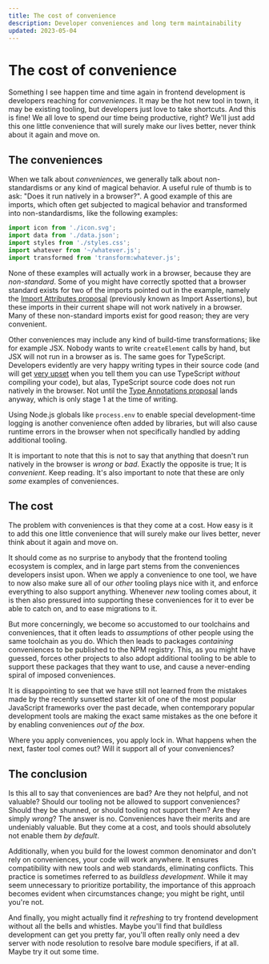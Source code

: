```yaml
---
title: The cost of convenience
description: Developer conveniences and long term maintainability
updated: 2023-05-04
---
```


# The cost of convenience

Something I see happen time and time again in frontend development is developers reaching for _conveniences_. It may be the hot new tool in town, it may be existing tooling, but developers just love to take shortcuts. And this is fine! We all love to spend our time being productive, right? We'll just add this one little convenience that will surely make our lives better, never think about it again and move on. 

## The conveniences

When we talk about _conveniences_, we generally talk about non-standardisms or any kind of magical behavior. A useful rule of thumb is to ask: "Does it run natively in a browser?". A good example of this are imports, which often get subjected to magical behavior and transformed into non-standardisms, like the following examples:

```js
import icon from './icon.svg';
import data from './data.json';
import styles from './styles.css';
import whatever from '~/whatever.js';
import transformed from 'transform:whatever.js';
```

None of these examples will actually work in a browser, because they are _non-standard_. Some of you might have correctly spotted that a browser standard exists for two of the imports pointed out in the example, namely the [Import Attributes proposal](https://github.com/tc39/proposal-import-attributes) (previously known as Import Assertions), but these imports in their current shape will not work natively in a browser. Many of these non-standard imports exist for good reason; they are very convenient. 

Other conveniences may include any kind of build-time transformations; like for example JSX. Nobody wants to write `createElement` calls by hand, but JSX will not run in a browser as is. The same goes for TypeScript. Developers evidently are very happy writing types in their source code (and will get [very upset](https://dev.to/thepassle/using-typescript-without-compilation-3ko4) when you tell them you can use TypeScript _without_ compiling your code), but alas, TypeScript source code does not run natively in the browser. Not until the [Type Annotations proposal](https://tc39.es/proposal-type-annotations/) lands anyway, which is only stage 1 at the time of writing.

Using Node.js globals like `process.env` to enable special development-time logging is another convenience often added by libraries, but will also cause runtime errors in the browser when not specifically handled by adding additional tooling.

It is important to note that this is not to say that anything that doesn't run natively in the browser is _wrong_ or _bad_. Exactly the opposite is true; It is _convenient_. Keep reading. It's also important to note that these are only _some_ examples of conveniences.


## The cost

The problem with conveniences is that they come at a cost. How easy is it to add this one little convenience that will surely make our lives better, never think about it again and move on.

It should come as no surprise to anybody that the frontend tooling ecosystem is complex, and in large part stems from the conveniences developers insist upon. When we apply a convenience to one tool, we have to now also make sure all of our _other_ tooling plays nice with it, and enforce everything to also support anything. Whenever _new_ tooling comes about, it is then also pressured into supporting these conveniences for it to ever be able to catch on, and to ease migrations to it.

But more concerningly, we become so accustomed to our toolchains and conveniences, that it often leads to _assumptions_ of other people using the same toolchain as you do. Which  then leads to packages _containing_ conveniences to be published to the NPM registry. This, as you might have guessed, forces other projects to also adopt additional tooling to be able to support these packages that they want to use, and cause a never-ending spiral of imposed conveniences.

It is disappointing to see that we have still not learned from the mistakes made by the recently sunsetted starter kit of one of the most popular JavaScript frameworks over the past decade, when contemporary popular development tools are making the exact same mistakes as the one before it by enabling conveniences _out of the box_.

Where you apply conveniences, you apply lock in. What happens when the next, faster tool comes out? Will it support all of your conveniences? 

## The conclusion

Is this all to say that conveniences are bad? Are they not helpful, and not valuable? Should our tooling not be allowed to support conveniences? Should they be shunned, or should tooling not support them? Are they simply _wrong_? The answer is no. Conveniences have their merits and are undeniably valuable. But they come at a cost, and tools should absolutely not enable them _by default_.

Additionally, when you build for the lowest common denominator and don't rely on conveniences, your code will work anywhere. It ensures compatibility with new tools and web standards, eliminating conflicts. This practice is sometimes referred to as _buildless development_. While it may seem unnecessary to prioritize portability, the importance of this approach becomes evident when circumstances change; you might be right, until you're not.

And finally, you might actually find it _refreshing_ to try frontend development without all the bells and whistles. Maybe you'll find that buildless development can get you pretty far, you'll often really only need a dev server with node resolution to resolve bare module specifiers, if at all. Maybe try it out some time.